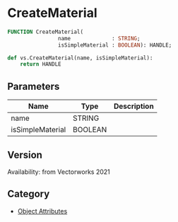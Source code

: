 # CreateMaterial

```pascal
FUNCTION CreateMaterial(
				name             : STRING;
				isSimpleMaterial : BOOLEAN): HANDLE;
```

```python
def vs.CreateMaterial(name, isSimpleMaterial):
    return HANDLE
```

## Parameters
|Name|Type|Description|
|---|---|---|
|name|STRING|   |
|isSimpleMaterial|BOOLEAN|   |

## Version
Availability: from Vectorworks 2021

## Category
* [Object Attributes](../Categories/Object%20Attributes.md)
